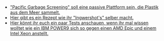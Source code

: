 * ["Pacific Garbage Screening" soll eine passive Plattform sein, die Plastik aus dem Meer sammelt.](https://www.careelite.de/pacific-garbage-screening/)
* [Hier gibt es ein Rezept wie ihr "Ingwershot's" selber macht.](https://www.smarticular.net/ingwershot-anleitung-rezept-mit-heilwirkung/)
* [Hier könnt ihr euch ein paar Tests anschauen, wenn ihr mal wissen wolltet wie ein IBM POWER9 sich so gegen einen AMD Epic und einem Intel Xeon anstellt.](https://www.phoronix.com/scan.php?page=article&item=power9-talos-2&num=1)
